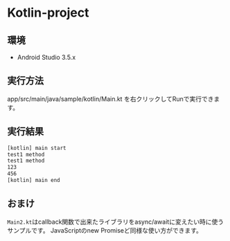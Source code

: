 # Kotlin-project

## 環境

- Android Studio 3.5.x

## 実行方法
app/src/main/java/sample/kotlin/Main.kt
を右クリックしてRunで実行できます。

## 実行結果
```sh
[kotlin] main start
test1 method
test1 method
123
456
[kotlin] main end
```

## おまけ

`Main2.kt`はcallback関数で出来たライブラリをasync/awaitに変えたい時に使うサンプルです。
JavaScriptのnew Promiseど同様な使い方ができます。

